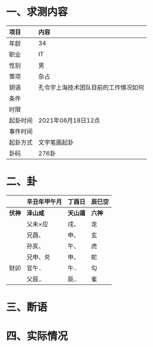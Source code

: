 # 一、求测内容
|项目|内容|
|:-|:-|
|年龄|34|
|职业|IT|
|性别|男|
|策项|杂占|
|钥语|孔令宇上海技术团队目前的工作情况如何|
|条件||
|时限||
|起卦时间|2021年06月18日12点|
|事件时间||
|起卦方式|文字笔画起卦|
|卦码|276卦|

# 二、卦
||辛丑年甲午月|丁酉日|辰巳空|
|:-|:-|:-|:-|
|**伏神**|**泽山咸**|**天山遁**|**六神**|
||父未×应|戌、|龙|
||兄酉、|申、|玄|
||孙亥、|午、|虎|
||兄申、兑|申、|蛇|
|财卯|官午..|午..|勾|
||父辰..|辰..|雀|


# 三、断语

# 四、实际情况
